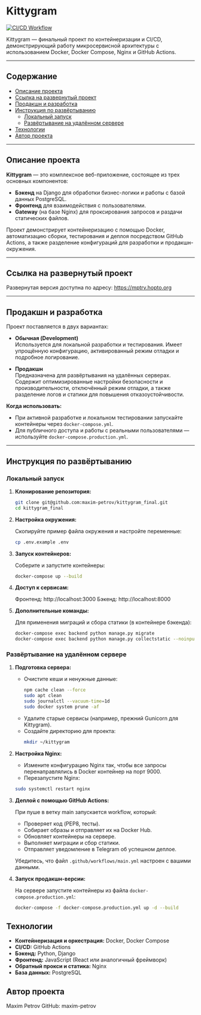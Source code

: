 # Kittygram

[![CI/CD Workflow](https://github.com/maxim-petrov/kittygram_final/actions/workflows/main.yml/badge.svg
)](https://github.com/maxim-petrov/kittygram_final/actions)

Kittygram — финальный проект по контейнеризации и CI/CD, демонстрирующий работу микросервисной архитектуры с использованием Docker, Docker Compose, Nginx и GitHub Actions.

---

## Содержание

- [Описание проекта](#описание-проекта)
- [Ссылка на развернутый проект](#ссылка-на-развернутый-проект)
- [Продакшн и разработка](#продакшн-и-разработка)
- [Инструкция по развёртыванию](#инструкция-по-развёртыванию)
  - [Локальный запуск](#локальный-запуск)
  - [Развёртывание на удалённом сервере](#развёртывание-на-удалённом-сервере)
- [Технологии](#технологии)
- [Автор проекта](#автор-проекта)

---

## Описание проекта

**Kittygram** — это комплексное веб-приложение, состоящее из трех основных компонентов:
- **Бэкенд** на Django для обработки бизнес-логики и работы с базой данных PostgreSQL.
- **Фронтенд** для взаимодействия с пользователями.
- **Gateway** (на базе Nginx) для проксирования запросов и раздачи статических файлов.

Проект демонстрирует контейнеризацию с помощью Docker, автоматизацию сборки, тестирования и деплоя посредством GitHub Actions, а также разделение конфигураций для разработки и продакшн-окружения.

---

## Ссылка на развернутый проект

Развернутая версия доступна по адресу: https://mptrv.hopto.org

---

## Продакшн и разработка

Проект поставляется в двух вариантах:

- **Обычная (Development)**  
  Используется для локальной разработки и тестирования. Имеет упрощённую конфигурацию, активированный режим отладки и подробное логирование.

- **Продакшн**  
  Предназначена для развёртывания на удалённых серверах. Содержит оптимизированные настройки безопасности и производительности, отключённый режим отладки, а также разделение логов и статики для повышения отказоустойчивости.

**Когда использовать:**
- При активной разработке и локальном тестировании запускайте контейнеры через `docker-compose.yml`.
- Для публичного доступа и работы с реальными пользователями — используйте `docker-compose.production.yml`.

---

## Инструкция по развёртыванию

### Локальный запуск

1. **Клонирование репозитория:**

   ```bash
   git clone git@github.com:maxim-petrov/kittygram_final.git
   cd kittygram_final
   
2. **Настройка окружения:**

   Скопируйте пример файла окружения и настройте переменные:

   ```bash
   cp .env.example .env
   
3. **Запуск контейнеров:**

   Соберите и запустите контейнеры:

   ```bash
   docker-compose up --build

4. **Доступ к сервисам:**

   Фронтенд: http://localhost:3000
   Бэкенд: http://localhost:8000

5. **Дополнительные команды:**

   Для применения миграций и сбора статики (в контейнере бэкенда):

   ```bash
   docker-compose exec backend python manage.py migrate
   docker-compose exec backend python manage.py collectstatic --noinput

### Развёртывание на удалённом сервере

1. **Подготовка сервера:**

   - Очистите кеши и ненужные данные:
       ```bash
       npm cache clean --force
       sudo apt clean
       sudo journalctl --vacuum-time=1d
       sudo docker system prune -af
   - Удалите старые сервисы (например, прежний Gunicorn для Kittygram).
   - Создайте директорию для проекта:
        ```bash
       mkdir ~/kittygram
   
2. **Настройка Nginx:**

   - Измените конфигурацию Nginx так, чтобы все запросы перенаправлялись в Docker контейнер на порт 9000.
   - Перезапустите Nginx:

   ```bash
   sudo systemctl restart nginx
   
3. **Деплой с помощью GitHub Actions:**

    При пуше в ветку main запускается workflow, который:

    - Проверяет код (PEP8, тесты).
    - Собирает образы и отправляет их на Docker Hub.
    - Обновляет контейнеры на сервере.
    - Выполняет миграции и сбор статики.
    - Отправляет уведомление в Telegram об успешном деплое.
   
    Убедитесь, что файл `.github/workflows/main.yml` настроен с вашими данными.

4. **Запуск продакшн-версии:**

   На сервере запустите контейнеры из файла `docker-compose.production.yml`:

   ```bash
   docker-compose -f docker-compose.production.yml up -d --build

## Технологии

- **Контейнеризация и оркестрация:** Docker, Docker Compose
- **CI/CD:** GitHub Actions
- **Бэкенд:** Python, Django
- **Фронтенд:** JavaScript (React или аналогичный фреймворк)
- **Обратный прокси и статика:** Nginx
- **База данных:** PostgreSQL

## Автор проекта

Maxim Petrov
GitHub: maxim-petrov
